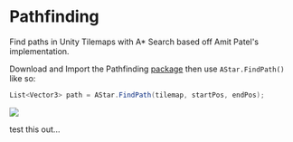 # Pathfinding
Find paths in Unity Tilemaps with A* Search based off Amit Patel's implementation.

Download and Import the Pathfinding [package](https://github.com/antonpantev/pathfinding/raw/master/Pathfinding.unitypackage) then use `AStar.FindPath()` like so:

```c#
List<Vector3> path = AStar.FindPath(tilemap, startPos, endPos);
```

<img src="https://raw.githubusercontent.com/antonpantev/pathfinding/master/PreviewImages/ScreenShot.png">

test this out...
